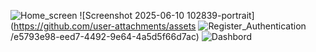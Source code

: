 ![Home_screen](https://github.com/user-attachments/assets/0393b214-8602-4308-b69d-793afd17d7d5)   ![Screenshot 2025-06-10 102839-portrait](https://github.com/user-attachments/assets
![Register_Authentication](https://github.com/user-attachments/assets/3d30c60b-b775-4e36-87c8-42dd9aabcebb)
/e5793e98-eed7-4492-9e64-4a5d5f66d7ac)   ![Dashbord](https://github.com/user-attachments/assets/a027d205-bf03-48c3-a243-0a7744c459b3)
